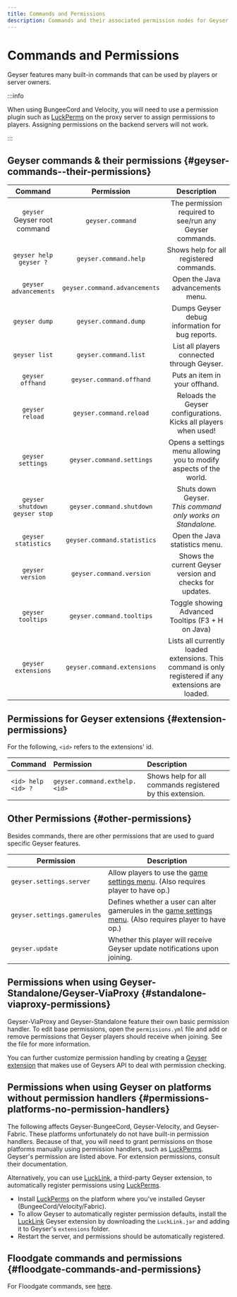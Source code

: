 ```yaml
---
title: Commands and Permissions
description: Commands and their associated permission nodes for Geyser.
---
```


# Commands and Permissions

Geyser features many built-in commands that can be used by players or server owners.

:::info

When using BungeeCord and Velocity, you will need to use a permission plugin such as <a href="https://luckperms.net/">LuckPerms</a>
on the proxy server to assign permissions to players. Assigning permissions on the backend servers will not work.

:::

## Geyser commands & their permissions {#geyser-commands--their-permissions}

|                Command                |          Permission           |                                             Description                                              |
|:-------------------------------------:|:-----------------------------:|:----------------------------------------------------------------------------------------------------:|
|  `geyser` <br/> Geyser root command   |       `geyser.command`        |                       The permission required to see/run any Geyser commands.                        |
|    `geyser help` <br/> `geyser ?`     |     `geyser.command.help`     |                               Shows help for all registered commands.                                |
|         `geyser advancements`         | `geyser.command.advancements` |                                   Open the Java advancements menu.                                   |
|             `geyser dump`             |     `geyser.command.dump`     |                           Dumps Geyser debug information for bug reports.                            |
|             `geyser list`             |     `geyser.command.list`     |                              List all players connected through Geyser.                              |
|           `geyser offhand`            |   `geyser.command.offhand`    |                                    Puts an item in your offhand.                                     |
|            `geyser reload`            |    `geyser.command.reload`    |                   Reloads the Geyser configurations. Kicks all players when used!                    |
|           `geyser settings`           |   `geyser.command.settings`   |                  Opens a settings menu allowing you to modify aspects of the world.                  |
| `geyser shutdown` <br/> `geyser stop` |   `geyser.command.shutdown`   |                   Shuts down Geyser.<br/>*This command only works on Standalone.*                    |
|          `geyser statistics`          |  `geyser.command.statistics`  |                                    Open the Java statistics menu.                                    |
|           `geyser version`            |   `geyser.command.version`    |                       Shows the current Geyser version and checks for updates.                       |
|           `geyser tooltips`           |   `geyser.command.tooltips`   |                          Toggle showing Advanced Tooltips (F3 + H on Java)                           |
|          `geyser extensions`          |  `geyser.command.extensions`  | Lists all currently loaded extensions. This command is only registered if any extensions are loaded. |

## Permissions for Geyser extensions {#extension-permissions}

For the following, `<id>` refers to the extensions' id.

| Command                    | Permission                    | Description                                               |
|:---------------------------|:------------------------------|:----------------------------------------------------------|
| `<id> help` <br/> `<id> ?` | `geyser.command.exthelp.<id>` | Shows help for all commands registered by this extension. |

## Other Permissions {#other-permissions}

Besides commands, there are other permissions that are used to guard specific Geyser features.

| Permission                  | Description                                                                                                                         |
|-----------------------------|-------------------------------------------------------------------------------------------------------------------------------------|
| `geyser.settings.server`    | Allow players to use the [game settings menu](/img/wiki/game_menu.png). (Also requires player to have op.)                          |
| `geyser.settings.gamerules` | Defines whether a user can alter gamerules in the [game settings menu](/img/wiki/game_menu.png). (Also requires player to have op.) |
| `geyser.update`             | Whether this player will receive Geyser update notifications upon joining.                                                          |

## Permissions when using Geyser-Standalone/Geyser-ViaProxy {#standalone-viaproxy-permissions}
Geyser-ViaProxy and Geyser-Standalone feature their own basic permission handler. To edit base permissions,
open the `permissions.yml` file and add or remove permissions that Geyser players should receive when joining.
See the file for more information.

You can further customize permission handling by creating a [Geyser extension](/wiki/geyser/extensions/) that makes use of Geysers API
to deal with permission checking.

## Permissions when using Geyser on platforms without permission handlers {#permissions-platforms-no-permission-handlers}
The following affects Geyser-BungeeCord, Geyser-Velocity, and Geyser-Fabric.
These platforms unfortunately do not have built-in permission handlers. Because of that, you will need to grant permissions on those platforms
manually using permission handlers, such as [LuckPerms](https://luckperms.net/). Geyser's permission are listed above. For extension permissions, consult their documentation.

Alternatively, you can use [LuckLink](https://github.com/onebeastchris/LuckLink), a third-party Geyser extension, to automatically register permissions using [LuckPerms](https://luckperms.net/).
- Install [LuckPerms](https://luckperms.net/) on the platform where you've installed Geyser (BungeeCord/Velocity/Fabric).
- To allow Geyser to automatically register permission defaults, install the [LuckLink](https://github.com/onebeastchris/LuckLink) Geyser extension
  by downloading the `LuckLink.jar` and adding it to Geyser's `extensions` folder.
- Restart the server, and permissions should be automatically registered.

## Floodgate commands and permissions {#floodgate-commands-and-permissions}

For Floodgate commands, see [here](/wiki/floodgate/commands/).
